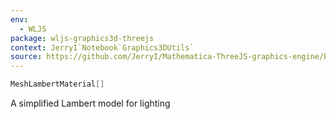 ```yaml
---
env:
  - WLJS
package: wljs-graphics3d-threejs
context: JerryI`Notebook`Graphics3DUtils`
source: https://github.com/JerryI/Mathematica-ThreeJS-graphics-engine/blob/dev/src/kernel.js
---
```

```mathematica
MeshLambertMaterial[]
```

A simplified Lambert model for lighting